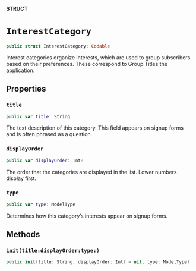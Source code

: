**STRUCT**

# `InterestCategory`

```swift
public struct InterestCategory: Codable
```

Interest categories organize interests, which are used to group subscribers based on their preferences. These correspond to Group Titles the application.

## Properties
### `title`

```swift
public var title: String
```

The text description of this category. This field appears on signup forms and is often phrased as a question.

### `displayOrder`

```swift
public var displayOrder: Int?
```

The order that the categories are displayed in the list. Lower numbers display first.

### `type`

```swift
public var type: ModelType
```

Determines how this category’s interests appear on signup forms.

## Methods
### `init(title:displayOrder:type:)`

```swift
public init(title: String, displayOrder: Int? = nil, type: ModelType)
```
